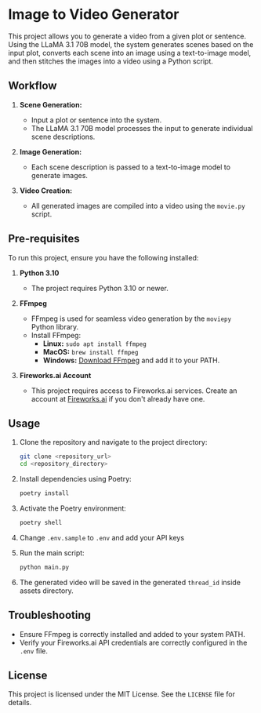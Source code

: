 # Image to Video Generator

This project allows you to generate a video from a given plot or sentence. Using the LLaMA 3.1 70B model, the system generates scenes based on the input plot, converts each scene into an image using a text-to-image model, and then stitches the images into a video using a Python script.

## Workflow
1. **Scene Generation:**
   - Input a plot or sentence into the system.
   - The LLaMA 3.1 70B model processes the input to generate individual scene descriptions.

2. **Image Generation:**
   - Each scene description is passed to a text-to-image model to generate images.

3. **Video Creation:**
   - All generated images are compiled into a video using the `movie.py` script.

## Pre-requisites
To run this project, ensure you have the following installed:

1. **Python 3.10**
   - The project requires Python 3.10 or newer.

2. **FFmpeg**
   - FFmpeg is used for seamless video generation by the `moviepy` Python library.
   - Install FFmpeg:
     - **Linux:** `sudo apt install ffmpeg`
     - **MacOS:** `brew install ffmpeg`
     - **Windows:** [Download FFmpeg](https://ffmpeg.org/download.html) and add it to your PATH.

3. **Fireworks.ai Account**
   - This project requires access to Fireworks.ai services. Create an account at [Fireworks.ai](https://fireworks.ai) if you don't already have one.

## Usage
1. Clone the repository and navigate to the project directory:
   ```bash
   git clone <repository_url>
   cd <repository_directory>
   ```

2. Install dependencies using Poetry:
   ```bash
   poetry install
   ```

3. Activate the Poetry environment:
   ```bash
   poetry shell
   ```

4. Change `.env.sample` to `.env` and add your API keys

5. Run the main script:
   ```bash
   python main.py
   ```

6. The generated video will be saved in the generated `thread_id` inside assets directory.

## Troubleshooting
- Ensure FFmpeg is correctly installed and added to your system PATH.
- Verify your Fireworks.ai API credentials are correctly configured in the `.env` file.

## License
This project is licensed under the MIT License. See the `LICENSE` file for details.
